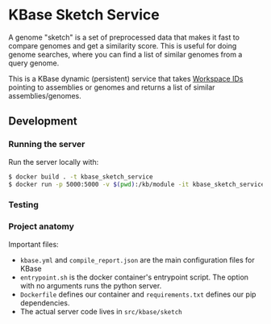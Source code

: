 # KBase Sketch Service

A genome "sketch" is a set of preprocessed data that makes it fast to compare genomes and get a similarity score. This is useful for doing genome searches, where you can find a list of similar genomes from a query genome.

This is a KBase dynamic (persistent) service that takes [Workspace IDs]() pointing to assemblies or genomes and returns a list of similar assemblies/genomes.

## Development

### Running the server

Run the server locally with:

```sh
$ docker build . -t kbase_sketch_service
$ docker run -p 5000:5000 -v $(pwd):/kb/module -it kbase_sketch_service
```

### Testing

### Project anatomy

Important files:

* `kbase.yml` and `compile_report.json` are the main configuration files for KBase
* `entrypoint.sh` is the docker container's entrypoint script. The option with no arguments runs the python server.
* `Dockerfile` defines our container and `requirements.txt` defines our pip dependencies.
* The actual server code lives in `src/kbase/sketch`
